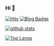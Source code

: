 ### Hi 👋

[![Hits](https://hits.seeyoufarm.com/api/count/incr/badge.svg?url=https%3A%2F%2Fgithub.com%2Fgjbae1212%2Fhit-counter&count_bg=%23FAF4C0&text_color=%23003399&title_bg=%23FAF4C0&icon=icq.svg&icon_color=%23003399&title=hits&edge_flat=false)](https://hits.seeyoufarm.com)
[![Blog Badge](https://img.shields.io/badge/-Blog-FAF4C0?logo=Naver&logoColor=003399&link=https://blog.naver.com/chyy981005)](https://blog.naver.com/chyy981005)

[![github stats](https://github-readme-stats.vercel.app/api?username=chaehuiyuu&count_private=true&custom_title=status&bg_color=FAF4C0&title_color=003399&text_color=6F6F6F)](https://github.com/anuraghazra/github-readme-stats)

[![Top Langs](https://github-readme-stats.vercel.app/api/top-langs/?username=anuraghazra&langs_count=5&bg_color=FAF4C0&title_color=003399&text_color=6F6F6F)](https://github.com/anuraghazra/github-readme-stats)
<!--
**chaehuiyuu/chaehuiyuu** is a ✨ _special_ ✨ repository because its `README.md` (this file) appears on your GitHub profile.

Here are some ideas to get you started:

- 🔭 I’m currently working on ...
- 🌱 I’m currently learning ...
- 👯 I’m looking to collaborate on ...
- 🤔 I’m looking for help with ...
- 💬 Ask me about ...
- 📫 How to reach me: ...
- 😄 Pronouns: ...
- ⚡ Fun fact: ...
-->
